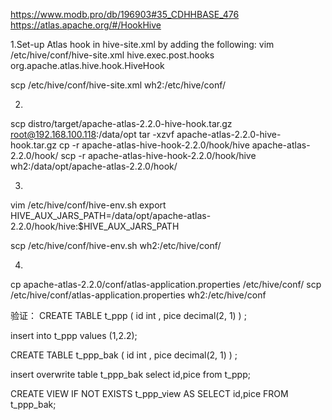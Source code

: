 
https://www.modb.pro/db/196903#35_CDHHBASE_476
https://atlas.apache.org/#/HookHive

1.Set-up Atlas hook in hive-site.xml by adding the following:
vim /etc/hive/conf/hive-site.xml
<property>
<name>hive.exec.post.hooks</name>
<value>org.apache.atlas.hive.hook.HiveHook</value>
</property>

scp /etc/hive/conf/hive-site.xml wh2:/etc/hive/conf/

2.
scp distro/target/apache-atlas-2.2.0-hive-hook.tar.gz root@192.168.100.118:/data/opt
tar -xzvf apache-atlas-2.2.0-hive-hook.tar.gz
cp -r apache-atlas-hive-hook-2.2.0/hook/hive apache-atlas-2.2.0/hook/
scp -r apache-atlas-hive-hook-2.2.0/hook/hive wh2:/data/opt/apache-atlas-2.2.0/hook/

3.
vim /etc/hive/conf/hive-env.sh
export HIVE_AUX_JARS_PATH=/data/opt/apache-atlas-2.2.0/hook/hive:$HIVE_AUX_JARS_PATH

scp /etc/hive/conf/hive-env.sh wh2:/etc/hive/conf/

4.
cp apache-atlas-2.2.0/conf/atlas-application.properties /etc/hive/conf/
scp /etc/hive/conf/atlas-application.properties wh2:/etc/hive/conf




验证：
CREATE TABLE t_ppp  (
id int ,
pice decimal(2, 1)
) ;

insert into t_ppp values (1,2.2);

CREATE TABLE t_ppp_bak  (
id int ,
pice decimal(2, 1)
) ;

insert overwrite table t_ppp_bak select id,pice from t_ppp;

CREATE VIEW  IF NOT EXISTS t_ppp_view AS SELECT id,pice FROM t_ppp_bak;


